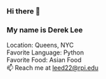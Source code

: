 ### Hi there 👋
### My name is Derek Lee
Location: Queens, NYC  
Favorite Language: Python  
Favorite Food: Asian Food       
📫 Reach me at leed22@rpi.edu
<!--
**Kagiri2/Kagiri2** is a ✨ _special_ ✨ repository because its `README.md` (this file) appears on your GitHub profile.

Here are some ideas to get you started:

- 🔭 I’m currently working on ...
- 🌱 I’m currently learning ...
- 👯 I’m looking to collaborate on ...
- 🤔 I’m looking for help with ...
- 💬 Ask me about ...
- 📫 How to reach me: ...
- 😄 Pronouns: ...
- ⚡ Fun fact: ...
-->
